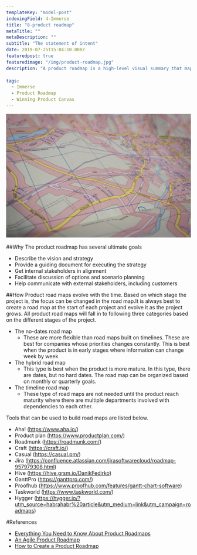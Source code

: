 ```yaml
---
templateKey: "model-post"
indexingField: 4-Immerse
title: "8-product roadmap"
metaTitle: ""
metaDescription: ""
subtitle: "The statement of intent"
date: 2019-07-25T15:04:10.000Z
featuredpost: true
featuredimage: "/img/product-roadmap.jpg"
description: "A product roadmap is a high-level visual summary that maps out the vision and direction of your product offering over time. A product roadmap communicates the why and what behind what you’re building. A roadmap is a guiding strategic document as well as a plan for executing the strategy."

tags:
  - Immerse
  - Product Roadmap
  - Winning Product Canvas
---
```


![Road Map](/img/product-roadmap.jpg)

##Why
The product roadmap has several ultimate goals

- Describe the vision and strategy
- Provide a guiding document for executing the strategy
- Get internal stakeholders in alignment
- Facilitate discussion of options and scenario planning
- Help communicate with external stakeholders, including customers

##How
Product road maps evolve with the time. Based on which stage the project is, the focus can be changed in the road map.It is always best to create a road map at the start of each project and evolve it as the project grows. All product road maps will fall in to following three categories based on the different stages of the project.

- The no-dates road map
  - These are more flexible than road maps built on timelines. These are best for companies whose priorities changes constantly. This is best when the product is in early stages where information can change week by week
- The hybrid road map
  - This type is best when the product is more mature. In this type, there are dates, but no hard dates. The road map can be organized based on monthly or quarterly goals.
- The timeline road map
  - These type of road maps are not needed until the product reach maturity where there are multiple departments involved with dependencies to each other.

Tools that can be used to build road maps are listed below.

- Aha! (https://www.aha.io/)
- Product plan (https://www.productplan.com/)
- Roadmunk (https://roadmunk.com/)
- Craft (https://craft.io/)
- Casual (https://casual.pm/)
- Jira (https://confluence.atlassian.com/jirasoftwarecloud/roadmap-957979308.html)
- Hive (https://hive.grsm.io/DanikFedirko)
- GanttPro (https://ganttpro.com/)
- Proofhub (https://www.proofhub.com/features/gantt-chart-software)
- Taskworld (https://www.taskworld.com/)
- Hygger (https://hygger.io/?utm_source=habrahabr%20article&utm_medium=link&utm_campaign=roadmaps)

#References

- [Everything You Need to Know About Product Roadmaps](https://www.productplan.com/what-is-a-product-roadmap/)
- [An Agile Product Roadmap](https://www.romanpichler.com/blog/10-tips-creating-agile-product-roadmap/)
- [How to Create a Product Roadmap](https://roadmunk.com/guides/how-to-create-a-product-roadmap/)

